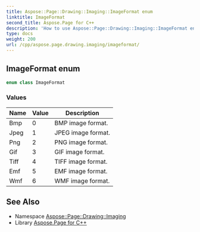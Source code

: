 ```yaml
---
title: Aspose::Page::Drawing::Imaging::ImageFormat enum
linktitle: ImageFormat
second_title: Aspose.Page for C++
description: 'How to use Aspose::Page::Drawing::Imaging::ImageFormat enum in C++.'
type: docs
weight: 200
url: /cpp/aspose.page.drawing.imaging/imageformat/
---
```

## ImageFormat enum




```cpp
enum class ImageFormat
```

### Values

| Name | Value | Description |
| --- | --- | --- |
| Bmp | 0 | BMP image format. |
| Jpeg | 1 | JPEG image format. |
| Png | 2 | PNG image format. |
| Gif | 3 | GIF image format. |
| Tiff | 4 | TIFF image format. |
| Emf | 5 | EMF image format. |
| Wmf | 6 | WMF image format. |

## See Also

* Namespace [Aspose::Page::Drawing::Imaging](../)
* Library [Aspose.Page for C++](../../)
